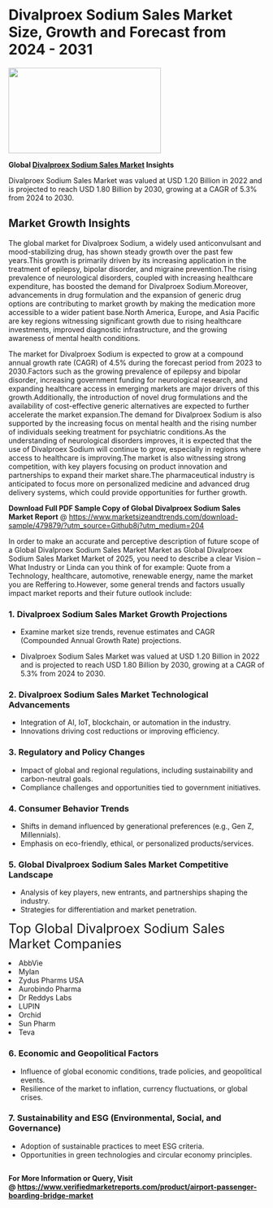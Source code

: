 <H1>Divalproex Sodium Sales Market Size, Growth and Forecast from 2024 - 2031</H1><img class="aligncenter size-medium wp-image-584254" src="https://thirdeyenews.in/wp-content/uploads/2024/09/Global-Market-Research-300x168.jpeg" alt="" width="300" height="168" /><p><strong>Global&nbsp;<a href="https://www.marketsizeandtrends.com/download-sample/479879/?utm_source=Github8j?utm_medium=204">Divalproex Sodium Sales Market</a> Insights</strong></p><p>Divalproex Sodium Sales Market was valued at USD 1.20 Billion in 2022 and is projected to reach USD 1.80 Billion by 2030, growing at a CAGR of 5.3% from 2024 to 2030.</p><p><h2>Market Growth Insights</h2> <p>The global market for Divalproex Sodium, a widely used anticonvulsant and mood-stabilizing drug, has shown steady growth over the past few years.This growth is primarily driven by its increasing application in the treatment of epilepsy, bipolar disorder, and migraine prevention.The rising prevalence of neurological disorders, coupled with increasing healthcare expenditure, has boosted the demand for Divalproex Sodium.Moreover, advancements in drug formulation and the expansion of generic drug options are contributing to market growth by making the medication more accessible to a wider patient base.North America, Europe, and Asia Pacific are key regions witnessing significant growth due to rising healthcare investments, improved diagnostic infrastructure, and the growing awareness of mental health conditions.</p> <p>The market for Divalproex Sodium is expected to grow at a compound annual growth rate (CAGR) of 4.5% during the forecast period from 2023 to 2030.Factors such as the growing prevalence of epilepsy and bipolar disorder, increasing government funding for neurological research, and expanding healthcare access in emerging markets are major drivers of this growth.Additionally, the introduction of novel drug formulations and the availability of cost-effective generic alternatives are expected to further accelerate the market expansion.The demand for Divalproex Sodium is also supported by the increasing focus on mental health and the rising number of individuals seeking treatment for psychiatric conditions.As the understanding of neurological disorders improves, it is expected that the use of Divalproex Sodium will continue to grow, especially in regions where access to healthcare is improving.The market is also witnessing strong competition, with key players focusing on product innovation and partnerships to expand their market share.The pharmaceutical industry is anticipated to focus more on personalized medicine and advanced drug delivery systems, which could provide opportunities for further growth.</p><p><span class=""><strong>Download Full PDF Sample Copy of Global Divalproex Sodium Sales Market Report</strong> @ <a href="https://www.marketsizeandtrends.com/download-sample/479879/?utm_source=Github8j?utm_medium=204" target="_blank">https://www.marketsizeandtrends.com/download-sample/479879/?utm_source=Github8j?utm_medium=204</a></span></p><p>In order to make an accurate and perceptive description of future scope of a Global&nbsp;Divalproex Sodium Sales Market Market as Global&nbsp;Divalproex Sodium Sales Market Market of 2025, you need to describe a clear Vision &ndash; What Industry or Linda can you think of for example: Quote from a Technology, healthcare, automotive, renewable energy, name the market you are Reffering to.However, some general trends and factors usually impact market reports and their future outlook include:</p><h3>1.&nbsp;<strong>Divalproex Sodium Sales Market Growth Projections</strong></h3><ul><li>Examine market size trends, revenue estimates and CAGR (Compounded Annual Growth Rate) projections.</li><li><p>Divalproex Sodium Sales Market was valued at USD 1.20 Billion in 2022 and is projected to reach USD 1.80 Billion by 2030, growing at a CAGR of 5.3% from 2024 to 2030.</p></li></ul><h3>2.&nbsp;<strong>Divalproex Sodium Sales Market Technological Advancements</strong></h3><ul><li>Integration of AI, IoT, blockchain, or automation in the industry.</li><li>Innovations driving cost reductions or improving efficiency.</li></ul><h3>3.&nbsp;<strong>Regulatory and Policy Changes</strong></h3><ul><li>Impact of global and regional regulations, including sustainability and carbon-neutral goals.</li><li>Compliance challenges and opportunities tied to government initiatives.</li></ul><h3>4.&nbsp;<strong>Consumer Behavior Trends</strong></h3><ul><li>Shifts in demand influenced by generational preferences (e.g., Gen Z, Millennials).</li><li>Emphasis on eco-friendly, ethical, or personalized products/services.</li></ul><h3>5.&nbsp;<strong>Global Divalproex Sodium Sales Market Competitive Landscape</strong></h3><ul><li>Analysis of key players, new entrants, and partnerships shaping the industry.</li><li>Strategies for differentiation and market penetration.</li></ul><p data-pm-slice="1 1 []"><span style="color: inherit; font-family: inherit; font-size: 25px;">Top Global Divalproex Sodium Sales Market Companies</span></p><div class="" data-test-id=""><p><li>AbbVie</li><li> Mylan</li><li> Zydus Pharms USA</li><li> Aurobindo Pharma</li><li> Dr Reddys Labs</li><li> LUPIN</li><li> Orchid</li><li> Sun Pharm</li><li> Teva</li></p></div><h3>6.&nbsp;<strong>Economic and Geopolitical Factors</strong></h3><ul><li>Influence of global economic conditions, trade policies, and geopolitical events.</li><li>Resilience of the market to inflation, currency fluctuations, or global crises.</li></ul><h3>7.&nbsp;<strong>Sustainability and ESG (Environmental, Social, and Governance)</strong></h3><ul><li>Adoption of sustainable practices to meet ESG criteria.</li><li>Opportunities in green technologies and circular economy principles.</li></ul><h2><strong style="font-size: 14px;">For More Information or Query, Visit @&nbsp;</strong><a style="background-color: #ffffff; font-size: 14px;" href="https://www.marketsizeandtrends.com/report/divalproex-sodium-sales-market/" target="_blank">https://www.verifiedmarketreports.com/product/airport-passenger-boarding-bridge-market</a></h2>